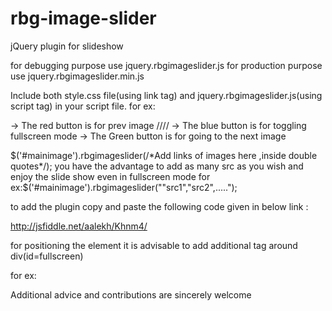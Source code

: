 rbg-image-slider
================

jQuery plugin for slideshow 

for debugging purpose use jquery.rbgimageslider.js
for production purpose use jquery.rbgimageslider.min.js

Include both style.css file(using link tag) and jquery.rbgimageslider.js(using script tag) in your script file.
for ex:
<link rel="stylesheet" type="text/css" href="style.css">
<script src="http://code.jquery.com/jquery-latest.min.js" type="text/javascript"></script>
<script type="text/javascript" src="jquery.rbgimageslider.min.js"></script>

->   The red button is for prev image ////
->   The blue button is for toggling fullscreen mode
->   The Green button is for going to the next image  


$('#mainimage').rbgimageslider(/*Add links of images here ,inside double quotes*/);
you have the advantage to add as many src as you wish and enjoy the slide show even in fullscreen mode
for ex:$('#mainimage').rbgimageslider(""src1","src2",.....");


to add the plugin copy and paste the following code given in below link :

http://jsfiddle.net/aalekh/Khnm4/

for positioning the element it is advisable to add additional tag around div(id=fullscreen) 

for ex:
<div>
<div id="fullscreen".....

</div>
</div>



Additional advice and contributions are sincerely welcome
